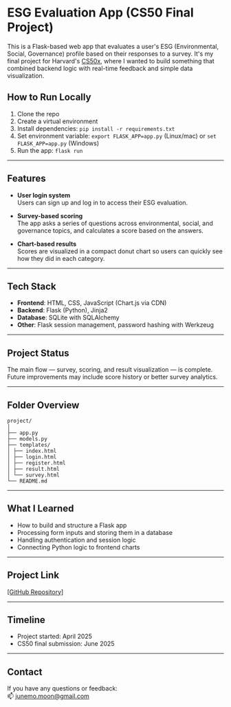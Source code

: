 # ESG Evaluation App (CS50 Final Project)

This is a Flask-based web app that evaluates a user's ESG (Environmental, Social, Governance) profile based on their responses to a survey. It's my final project for Harvard's [CS50x](https://cs50.harvard.edu/x), where I wanted to build something that combined backend logic with real-time feedback and simple data visualization.




## How to Run Locally
1. Clone the repo
2. Create a virtual environment
3. Install dependencies: `pip install -r requirements.txt`
4. Set environment variable: `export FLASK_APP=app.py` (Linux/mac) or `set FLASK_APP=app.py` (Windows)
5. Run the app: `flask run`



---

## Features

- **User login system**  
  Users can sign up and log in to access their ESG evaluation.

- **Survey-based scoring**  
  The app asks a series of questions across environmental, social, and governance topics, and calculates a score based on the answers.

- **Chart-based results**  
  Scores are visualized in a compact donut chart so users can quickly see how they did in each category.


---

## Tech Stack

- **Frontend**: HTML, CSS, JavaScript (Chart.js via CDN)
- **Backend**: Flask (Python), Jinja2  
- **Database**: SQLite with SQLAlchemy  
- **Other**: Flask session management, password hashing with Werkzeug

---

## Project Status

The main flow — survey, scoring, and result visualization — is complete.  
Future improvements may include score history or better survey analytics.


---

## Folder Overview
```
project/
│
├── app.py
├── models.py
├── templates/
│ ├── index.html
│ ├── login.html
│ ├── register.html
│ ├── result.html
│ └── survey.html
└── README.md
```

---

## What I Learned

- How to build and structure a Flask app
- Processing form inputs and storing them in a database
- Handling authentication and session logic
- Connecting Python logic to frontend charts

---

## Project Link

[[GitHub Repository]](https://github.com/Junemo-hub/CS50_Final_Project/)

---

## Timeline

- Project started: April 2025  
- CS50 final submission: June 2025  


---

## Contact

If you have any questions or feedback:  
📫 junemo.moon@gmail.com

